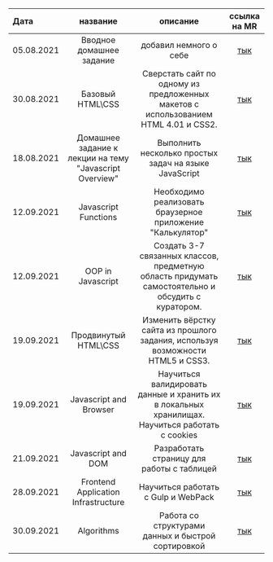 | Дата      | название | описание | ссылка на MR     |
| :---      | :----:   |  :----:  |       :---:       |
| 05.08.2021| Вводное домашнее задание|добавил немного о себе| [тык](https://gitlab.com/nc-samara-frontend-school/2021/development/fs_egor_semenov/-/merge_requests/1)  |
| 30.08.2021|Базовый HTML\CSS|Сверстать сайт по одному из предложенных макетов с использованием HTML 4.01 и CSS2.|[тык](https://gitlab.com/nc-samara-frontend-school/2021/development/fs_egor_semenov/-/merge_requests/4)
| 18.08.2021| Домашнее задание к лекции на тему "Javascript Overview" | Выполнить несколько простых задач на языке JavaScript |[тык](https://gitlab.com/nc-samara-frontend-school/2021/development/fs_egor_semenov/-/merge_requests/3)
| 12.09.2021|Javascript Functions| Необходимо реализовать браузерное приложение "Калькулятор"| [тык](https://gitlab.com/nc-samara-frontend-school/2021/development/fs_egor_semenov/-/merge_requests/5)|
| 12.09.2021|OOP in Javascript| Создать 3-7 связанных классов, предметную область придумать самостоятельно и обсудить с куратором.|[тык](https://gitlab.com/nc-samara-frontend-school/2021/development/fs_egor_semenov/-/merge_requests/5)|
| 19.09.2021|Продвинутый HTML\CSS| Изменить вёрстку сайта из прошлого задания, используя возможности HTML5 и CSS3.|[тык](https://gitlab.com/nc-samara-frontend-school/2021/development/fs_egor_semenov/-/merge_requests/6)
| 19.09.2021|Javascript and Browser| Научиться валидировать данные и хранить их в локальных хранилищах. Научиться работать с cookies|[тык](https://gitlab.com/nc-samara-frontend-school/2021/development/fs_egor_semenov/-/merge_requests/7)
| 21.09.2021|Javascript and DOM|Разработать страницу для работы с таблицей| [тык](https://gitlab.com/nc-samara-frontend-school/2021/development/fs_egor_semenov/-/merge_requests/8)
| 28.09.2021|Frontend Application Infrastructure| Научиться работать с Gulp и WebPack| [тык](https://gitlab.com/nc-samara-frontend-school/2021/development/fs_egor_semenov/-/merge_requests/9)
| 30.09.2021|Algorithms|Работа со структурами данных и быстрой сортировкой| [тык](https://gitlab.com/nc-samara-frontend-school/2021/development/fs_egor_semenov/-/merge_requests/11)
